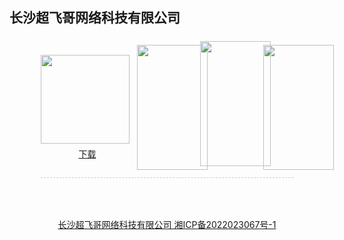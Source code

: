 ## 长沙超飞哥网络科技有限公司

<style>#content h2 {height: 0; display: none;} body .page-header {padding: 1.6rem; background-color: #939393; background-image: none;} body .project-tagline {margin: 0;} .site-footer {display: none;}</style>

<section style="display: flex; justify-content: space-between; align-items: center; margin: 0 auto; width: 80%; padding: 12px 0; border-bottom: 1px dashed #ccc;">
  <div style="display: flex; flex-direction: column;">
    <img style="width: 142px; height: 142px; min-width: 142px; margin-right: 6px;" src="https://swsdl.vivo.com.cn/appstore/developer/icon/20221110/202211101230328q2iq.png"/>
    <a style="margin: 6px auto 0;" href="https://swsdl.vivo.com.cn/appstore/developer/icon/20221110/202211101230328q2iq.png">下载</a>
  </div>
  <div style="max-height: 200px; overflow: hidden;">
    <b style="font-size: 16px;color: #333;">快乐点名</b>
    <p style="margin: 0; font-size: 14px;color: #999;">这是一款随机选择的应用。不管您是针对不太重要的事情做决定，还是在娱乐游戏的时候快速选择目标，都能在公平的前提下，快速做出选择！多种选择模式，您可以随意挑选，快速点出目标！</p>
  </div>
  <div style="display: flex; margin-left: 6px;">
    <img style="width: 113px; height: 200px; min-width: 113px; margin-right: -12px;" src="https://swsdl.vivo.com.cn/appstore/developer/screenshot/20221110/202211101245101htgo.png"/>
    <img style="width: 113px; height: 200px; min-width: 113px; z-index: 9; margin-top: -6px;" src="https://swsdl.vivo.com.cn/appstore/developer/screenshot/20221110/202211101245127etfr.png"/>
    <img style="width: 113px; height: 200px; min-width: 113px; margin-left: -12px;" src="https://swsdl.vivo.com.cn/appstore/developer/screenshot/20221110/202211101245153ro6r.png"/>
  </div>
</section>

<a style="display: block; margin: 4rem; text-align: center;" href="http://beian.miit.gov.cn/">长沙超飞哥网络科技有限公司 湘ICP备2022023067号-1</a>